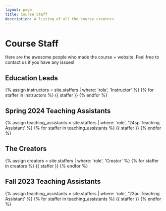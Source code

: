 ```yaml
---
layout: page
title: Course Staff
description: A listing of all the course creators.
---
```


# Course Staff

Here are the awesome people who made the course + website. Feel free to contact us if you have any issues!

## Education Leads

{% assign instructors = site.staffers | where: 'role', 'Instructor' %}
{% for staffer in instructors %}
{{ staffer }}
{% endfor %}

## Spring 2024 Teaching Assistants

{% assign teaching_assistants = site.staffers | where: 'role', '24sp Teaching Assistant' %}
{% for staffer in teaching_assistants %}
{{ staffer }}
{% endfor %}

## The Creators

{% assign creators = site.staffers | where: 'role', 'Creator' %}
{% for staffer in creators %}
{{ staffer }}
{% endfor %}

## Fall 2023 Teaching Assistants

{% assign teaching_assistants = site.staffers | where: 'role', '23au Teaching Assistant' %}
{% for staffer in teaching_assistants %}
{{ staffer }}
{% endfor %}
